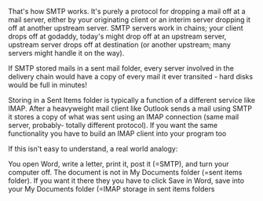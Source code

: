 That's how SMTP works. It's purely a protocol for dropping a mail off at a mail server, either by your originating client or an interim server dropping it off at another upstream server. SMTP servers work in chains; your client drops off at godaddy, today's might drop off at an upstream server, upstream server drops off at destination (or another upstream; many servers might handle it on the way).

If SMTP stored mails in a sent mail folder, every server involved in the delivery chain would have a copy of every mail it ever transited - hard disks would be full in minutes!

Storing in a Sent Items folder is typically a function of a different service like IMAP. After a heavyweight mail client like Outlook sends a mail using SMTP it stores a copy of what was sent using an IMAP connection (same mail server, probably- totally different protocol). If you want the same functionality you have to build an IMAP client into your program too

If this isn't easy to understand, a real world analogy:

You open Word, write a letter, print it, post it (=SMTP), and turn your computer off. The document is not in My Documents folder (=sent items folder). If you want it there they you have to click Save in Word, save into your My Documents folder (=IMAP storage in sent items folders